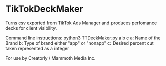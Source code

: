 # TikTokDeckMaker

Turns csv exported from TikTok Ads Manager and produces perfomance decks for client visibility.

Command line instructions:
python3 TTDeckMaker.py a b c
  a: Name of the Brand
  b: Type of brand either "app" or "nonapp"
  c: Desired percent cut taken represented as a integer

For use by Creatorly / Mammoth Media Inc.
